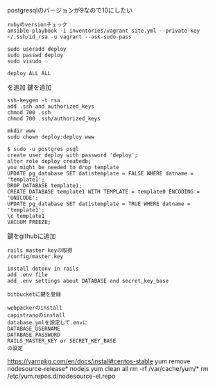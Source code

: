 postgresqlのバージョンが9なので10にしたい
```
rubyのversionチェック
ansible-playbook -i inventories/vagrant site.yml --private-key ~/.ssh/id_rsa -u vagrant --ask-sudo-pass

sudo useradd deploy
sudo passwd deploy
sudo visudo 
```

```
deploy ALL ALL
```
を追加
鍵を追加
```
ssh-keygen -t rsa
add .ssh and authorized_keys
chmod 700 .ssh
chmod 700 .ssh/authorized_keys
```
```
mkdir www
sudo chown deploy:deploy www
```
```
$ sudo -u postgres psql
create user deploy with password 'deploy';
alter role deploy createdb;
you might be needed to drop template
UPDATE pg_database SET datistemplate = FALSE WHERE datname = 'template1';
DROP DATABASE template1;
CREATE DATABASE template1 WITH TEMPLATE = template0 ENCODING = 'UNICODE';
UPDATE pg_database SET datistemplate = TRUE WHERE datname = 'template1';
\c template1
VACUUM FREEZE;
```
鍵をgithubに追加
```
rails master keyの取得
/config/master.key
```
```
install dotenv in rails
add .env file
add .env settings about DATABASE and secret_key_base
```

```
bitbucketに鍵を登録
```
```
webpackerのinstall
capistranoのinstall
database.ymlを設定して.envに
DATABASE_USERNAME
DATABASE_PASSWORD
RAILS_MASTER_KEY or SECRET_KEY_BASE
の設定
```
https://yarnpkg.com/en/docs/install#centos-stable
yum remove nodesource-release* nodejs
yum clean all
rm -rf /var/cache/yum/*
rm /etc/yum.repos.d/nodesource-el.repo
